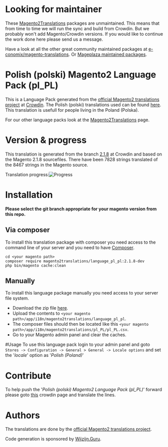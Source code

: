 # Looking for maintainer
These [Magento2Translations](http://magento2translations.github.io/) packages are unmaintained. This means that from time to time we will run the sync and build from Crowdin. But we probably won't add Magento/Crowdin versions. If you would like to continue the work done here please send us a message.

Have a look at all the other great community maintained packages at [e-conomix/magento-translations](https://github.com/e-conomix/magento-translations).
Or [Mageplaza maintained packages](https://github.com/mageplaza?q=language).

# Polish (polski) Magento2 Language Pack (pl_PL)
This is a Language Pack generated from the [official Magento2 translations project](https://crowdin.com/project/magento-2) at [Crowdin](https://crowdin.com).
The Polish (polski) translations used can be found [here](https://crowdin.com/project/magento-2/pl).
This translation is usefull for people living in the Poland (Polska).

For our other language packs look at the [Magento2Translations](http://magento2translations.github.io/) page.

# Version & progress
This translation is generated from the branch [2.1.8](https://crowdin.com/project/magento-2/pl#/2.1.8) at Crowdin and based on the Magento 2.1.8 sourcefiles.
There have been  7828 strings translated of the 8467 strings in the Magento source.

Translation progress:![Progress](http://progressed.io/bar/92)

# Installation
**Please select the git branch appropriate for your magento version from this repo.**
## Via composer
To install this translation package with composer you need access to the command line of your server and you need to have [Composer](https://getcomposer.org).
```
cd <your magento path>
composer require magento2translations/language_pl_pl:2.1.8-dev
php bin/magento cache:clean
```
## Manually
To install this language package manually you need access to your server file system.
* Download the zip file [here](https://github.com/Magento2Translations/language_pl_pl/archive/2.1.8.zip).
* Upload the contents to `<your magento path>/app/i18n/magento2translations/language_pl_pl`.
* The composer files should then be located like this `<your magento path>/app/i18n/magento2translations/pl_PL/pl_PL.csv`.
* Go to your Magento admin panel and clear the caches.

#Usage
To use this language pack login to your admin panel and goto `Stores -> Configuration -> General > General -> Locale options` and set the '*locale*' option as '*Polish (Poland)*'

# Contribute
To help push the '*Polish (polski) Magento2 Language Pack (pl_PL)*' forward please goto [this](https://crowdin.com/project/magento-2/pl) crowdin page and translate the lines.

# Authors
The translations are done by the [official Magento2 translations project](https://crowdin.com/project/magento-2).

Code generation is sponsored by [Wijzijn.Guru](http://www.wijzijn.guru/).